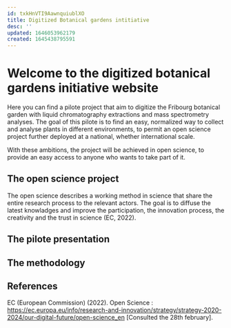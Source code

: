```yaml
---
id: txkHnVTI9AawnquiublXO
title: Digitized Botanical gardens intitiative
desc: ''
updated: 1646053962179
created: 1645438795591
---
```

# Welcome to the digitized botanical gardens initiative website

Here you can find a pilote project that aim to digitize the Fribourg botanical garden with liquid chromatography extractions and mass spectrometry analyses. The goal of this pilote is to find an easy, normalized way to collect and analyse plants in different environments, to permit an open science project further deployed at a national, whether international scale.

With these ambitions, the project will be achieved in open science, to provide an easy access to anyone who wants to take part of it.

## The open science project

The open science describes a working method in science that share the entire research process to the relevant actors. The goal is to diffuse the latest knowladges and improve the participation, the innovation process, the creativity and the trust in science (EC, 2022).

## The pilote presentation


## The methodology


## References

EC (European Commission) (2022). Open Science : https://ec.europa.eu/info/research-and-innovation/strategy/strategy-2020-2024/our-digital-future/open-science_en [Consulted the 28th february].


